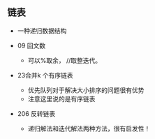 ## 链表
- 一种递归数据结构
- 09 回文数
    - 可以%取余， //取整迭代。

- 23合并k 个有序链表
    - 优先队列对于解决大小排序的问题很有优势
    - 注意这里说的是有序链表

- 206 反转链表
    - 递归解法和迭代解法两种方法，很有启发性！
